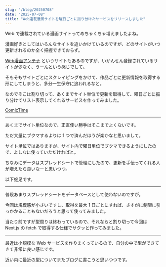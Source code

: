 ```yaml
---
slug: "/blog/20250708"
date: "2025-07-08"
title: "Web連載漫画サイトを曜日ごとに振り分けたサービスをリリースしました"
---
```


Web で連載されている漫画サイトってめちゃくちゃ増えましたよね。

漫画好きとしてはいろんなサイトを追いかけているのですが、どのサイトがいつ更新されるのか全く把握できておらず。

[Web漫画アンテナ](https://webcomics.jp/) というサイトもあるのですが、いかんせん登録されているサイトが少なく、うーんという感じでして。

そもそもサイトごとにスクレイピングをかけて、作品ごとに更新情報を取得する形にしてしまうと、多分一生保守に追われるなと。

なのでそこは割り切って、あくまでサイト単位で更新を取得して、曜日ごとに振り分けてリスト表示してくれるサービスを作ってみました。

[ComicTime](https://comictime.kkweb.io/)

---

あくまでサイト単位なので、正直使い勝手はそこまでよくないです。

ただ大量にブクマするよりは 1 つで済んだほうが楽かなと思いまして。

サイト単位ではありますが、サイト内で曜日単位でブクマできるようにしたので、よしなに使っていただければと。

ちなみにデータはスプレッドシートで管理にしたので、更新を手伝ってくれる人が増えたら良いなーと思いつつ。

以下蛇足です。

---

普段あまりスプレッドシートをデータベースとして使わないのですが。

今回は規模感が小さいですし、取得を最大 1 日ごとにすれば、さすがに制限に引っかかることもないだろうと思って使ってみました。

当たり前ですが型周りは終わっているので、それならと割り切って今回は Next.js の fetch で取得する仕様でサクッと作ってみました。

---

最近は小規模な Web サービスを作りまくっているので、自分の中で型ができてきて非常に良い感じです。

近い内に最近の型についてまたブログに書こうと思いつつです。
